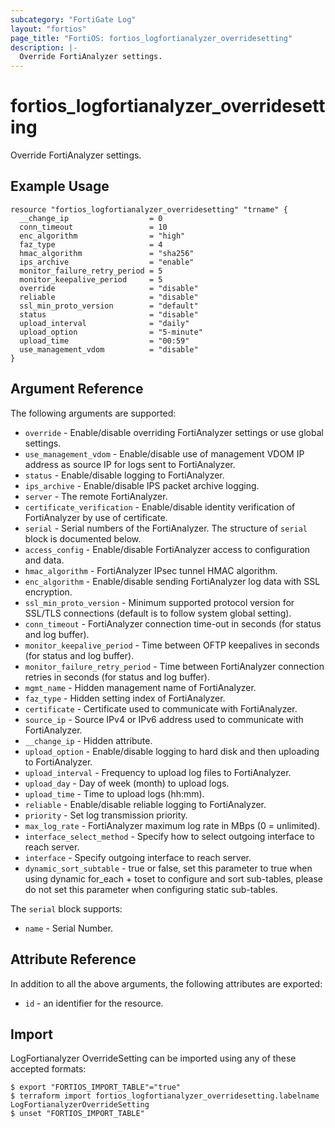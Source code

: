 ```yaml
---
subcategory: "FortiGate Log"
layout: "fortios"
page_title: "FortiOS: fortios_logfortianalyzer_overridesetting"
description: |-
  Override FortiAnalyzer settings.
---
```


# fortios_logfortianalyzer_overridesetting
Override FortiAnalyzer settings.

## Example Usage

```hcl
resource "fortios_logfortianalyzer_overridesetting" "trname" {
  __change_ip                  = 0
  conn_timeout                 = 10
  enc_algorithm                = "high"
  faz_type                     = 4
  hmac_algorithm               = "sha256"
  ips_archive                  = "enable"
  monitor_failure_retry_period = 5
  monitor_keepalive_period     = 5
  override                     = "disable"
  reliable                     = "disable"
  ssl_min_proto_version        = "default"
  status                       = "disable"
  upload_interval              = "daily"
  upload_option                = "5-minute"
  upload_time                  = "00:59"
  use_management_vdom          = "disable"
}
```

## Argument Reference

The following arguments are supported:

* `override` - Enable/disable overriding FortiAnalyzer settings or use global settings.
* `use_management_vdom` - Enable/disable use of management VDOM IP address as source IP for logs sent to FortiAnalyzer.
* `status` - Enable/disable logging to FortiAnalyzer.
* `ips_archive` - Enable/disable IPS packet archive logging.
* `server` - The remote FortiAnalyzer.
* `certificate_verification` - Enable/disable identity verification of FortiAnalyzer by use of certificate.
* `serial` - Serial numbers of the FortiAnalyzer. The structure of `serial` block is documented below.
* `access_config` - Enable/disable FortiAnalyzer access to configuration and data.
* `hmac_algorithm` - FortiAnalyzer IPsec tunnel HMAC algorithm.
* `enc_algorithm` - Enable/disable sending FortiAnalyzer log data with SSL encryption.
* `ssl_min_proto_version` - Minimum supported protocol version for SSL/TLS connections (default is to follow system global setting).
* `conn_timeout` - FortiAnalyzer connection time-out in seconds (for status and log buffer).
* `monitor_keepalive_period` - Time between OFTP keepalives in seconds (for status and log buffer).
* `monitor_failure_retry_period` - Time between FortiAnalyzer connection retries in seconds (for status and log buffer).
* `mgmt_name` - Hidden management name of FortiAnalyzer.
* `faz_type` - Hidden setting index of FortiAnalyzer.
* `certificate` - Certificate used to communicate with FortiAnalyzer.
* `source_ip` - Source IPv4 or IPv6 address used to communicate with FortiAnalyzer.
* `__change_ip` - Hidden attribute.
* `upload_option` - Enable/disable logging to hard disk and then uploading to FortiAnalyzer.
* `upload_interval` - Frequency to upload log files to FortiAnalyzer.
* `upload_day` - Day of week (month) to upload logs.
* `upload_time` - Time to upload logs (hh:mm).
* `reliable` - Enable/disable reliable logging to FortiAnalyzer.
* `priority` - Set log transmission priority.
* `max_log_rate` - FortiAnalyzer maximum log rate in MBps (0 = unlimited).
* `interface_select_method` - Specify how to select outgoing interface to reach server.
* `interface` - Specify outgoing interface to reach server.
* `dynamic_sort_subtable` - true or false, set this parameter to true when using dynamic for_each + toset to configure and sort sub-tables, please do not set this parameter when configuring static sub-tables.

The `serial` block supports:

* `name` - Serial Number.


## Attribute Reference

In addition to all the above arguments, the following attributes are exported:
* `id` - an identifier for the resource.

## Import

LogFortianalyzer OverrideSetting can be imported using any of these accepted formats:
```
$ export "FORTIOS_IMPORT_TABLE"="true"
$ terraform import fortios_logfortianalyzer_overridesetting.labelname LogFortianalyzerOverrideSetting
$ unset "FORTIOS_IMPORT_TABLE"
```
